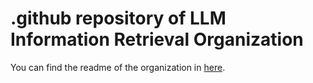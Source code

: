 # .github repository of LLM Information Retrieval Organization

You can find the readme of the organization in [here](https://github.com/LLM-InformationRetrieval/.github/blob/main/profile/README.md).
